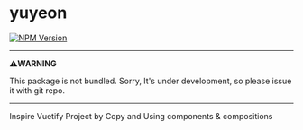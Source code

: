 # yuyeon

[![NPM Version](https://img.shields.io/npm/v/yuyeon)](https://www.npmjs.com/package/yuyeon)

---
**⚠️WARNING**

This package is not bundled.
Sorry, It's under development, so please issue it with git repo.

---

Inspire Vuetify Project by Copy and Using
components & compositions 
